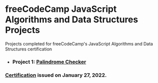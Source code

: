 # freeCodeCamp JavaScript Algorithms and Data Structures Projects

Projects completed for freeCodeCamp's JavaScript Algorithms and Data Structures certification


- ### Project 1: [Palindrome Checker](https://github.com/Zsunnyfc1/-JavaScript-Algorithms-and-Data-Structures-/tree/main/palindrome-checker)

### [Certification](https://www.freecodecamp.org/certification/Zsunnyfc1/javascript-algorithms-and-data-structures) issued on January 27, 2022.
